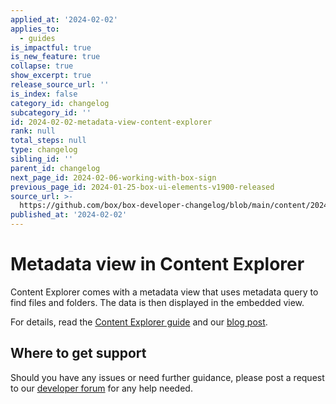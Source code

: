 ```yaml
---
applied_at: '2024-02-02'
applies_to:
  - guides
is_impactful: true
is_new_feature: true
collapse: true
show_excerpt: true
release_source_url: ''
is_index: false
category_id: changelog
subcategory_id: ''
id: 2024-02-02-metadata-view-content-explorer
rank: null
total_steps: null
type: changelog
sibling_id: ''
parent_id: changelog
next_page_id: 2024-02-06-working-with-box-sign
previous_page_id: 2024-01-25-box-ui-elements-v1900-released
source_url: >-
  https://github.com/box/box-developer-changelog/blob/main/content/2024/02-02-metadata-view-content-explorer.md
published_at: '2024-02-02'
---
```

# Metadata view in Content Explorer

Content Explorer comes with a metadata view that uses metadata query to find files and folders. The data is then displayed in the embedded view.

<!-- more -->

For details, read the [Content Explorer guide][1] and our [blog post][2].

## Where to get support

Should you have any issues or need further guidance, please post a request to our [developer forum][3] for any help needed.


[1]: g://embed/ui-elements/explorer
[2]: https://medium.com/box-developer-blog/metadata-view-in-box-content-explorer-4978e47e97e9
[3]: https://forum.box.com/